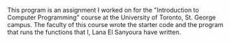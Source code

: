 This program is an assignment I worked on for the "Introduction to Computer Programming" course at the University of Toronto, St. George campus. The faculty of this course wrote the starter code and the program that runs the functions that I, Lana El Sanyoura have written. 
